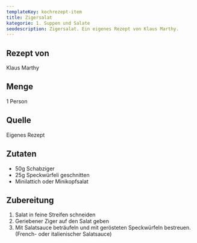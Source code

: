 ```yaml
---
templateKey: kochrezept-item
title: Zigersalat
kategorie: 1. Suppen und Salate
seodescription: Zigersalat. Ein eigenes Rezept von Klaus Marthy.
---
```

## Rezept von

Klaus Marthy

## Menge

1 Person

## Quelle

Eigenes Rezept

## Zutaten

* 50g Schabziger
* 25g Speckwürfeli geschnitten 
* Minilattich oder Minikopfsalat

## Zubereitung

1. Salat in feine Streifen schneiden  
2. Geriebener Ziger auf den Salat geben 
3. Mit Salatsauce beträufeln und mit gerösteten Speckwürfeln bestreuen. (French- oder italienischer Salatsauce) 
